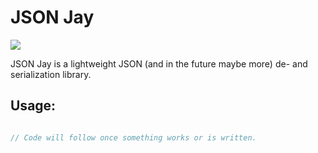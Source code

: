 # JSON Jay

<a href='https://jenkins.shodan.fyi/job/JSONJay/'><img src='https://jenkins.shodan.fyi/buildStatus/icon?job=JSONJay'></a>

JSON Jay is a lightweight JSON (and in the future maybe more) de- and serialization library.

## Usage:

```c++

// Code will follow once something works or is written.

```
